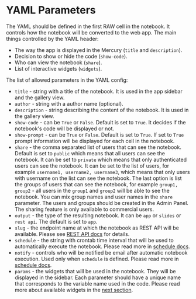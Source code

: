 <h1> YAML Parameters </h1>

The YAML should be defined in the first RAW cell in the notebook. It controls how the notebook will be converted to the web app. The main things controlled by the YAML header:

- The way the app is displayed in the Mercury (`title` and `description`). 
- Decision to show or hide the code (`show-code`).
- Who can view the notebook (`share`).
- List of interactive widgets (`widgets`).

The list of allowed parameters in the YAML config:

- `title` - string with a title of the notebook. It is used in the app sidebar and the gallery view.
- `author` - string with a author name (optional).
- `description` - string describing the content of the notebook. It is used in the gallery view.
- `show-code` - can be `True` or `False`. Default is set to `True`. It decides if the notebook's code will be displayed or not.
- `show-prompt` - can be `True` or `False`. Default is set to `True`. If set to `True` prompt information will be displayed for each cell in the notebook.
- `share` - the comma separated list of users that can see the notebook. Default is set to `public` which means that all users can see the notebook. It can be set to `private` which means that only authenticated users can see the notebook. It can be set to the list of users, for example `username1, username2, username3`, which means that only users with username on the list can see the notebook. The last option is list the groups of users that can see the notebook, for example `group1, group2` - all users in the `group1` and `group2` will be able to see the notebook. You can mix group names and user names in the `share` parameter. The users and groups should be created in the Admin Panel. The sharing feature is only available to commercial users. 
- `output` - the type of the resulting notebook. It can be `app` or `slides` or `rest api`. The default is set to `app`.
- `slug` - the endpoint name at which the notebook as REST API will be available. Please see [REST API docs](../notebook-as-rest-api) for details.
- `schedule` - the string with crontab time interval that will be used to automatically execute the notebook. Please read more in [schedule docs](../schedule).
- `notify` - controls who will be notified be email after automatic notebook execution. Used only when `schedule` is defined. Please read more in [schedule docs](../schedule).
- `params` - the widgets that will be used in the notebook. They will be displayed in the sidebar. Each parameter should have a unique name that corresponds to the variable name used in the code. Please read more about available widgets in the [next section](../widgets).
